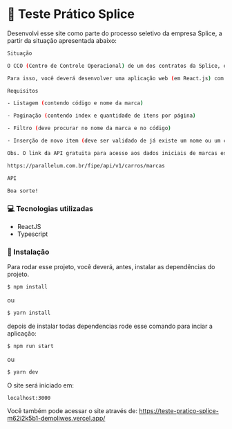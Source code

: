 # 🚗 Teste Prático Splice

Desenvolvi esse site como parte do processo seletivo da empresa Splice, a partir da situação apresentada abaixo:

```sh
Situação

O CCO (Centro de Controle Operacional) de um dos contratos da Splice, está tendo alguns problemas para identificar a marca de alguns veículos que foram atuados. Portanto você foi chamado para ajuda-los a facilitar essa tarefa quando for necessária.

Para isso, você deverá desenvolver uma aplicação web (em React.js) com uma listagem de marcas de veículos, que contenha paginação e filtro, para que o CCO consiga, através do código, encontrar a marca desejada. Além de um formulário simples (dois inputs, código e nome), que poderá ser utilizado para inserir um novo item na listagem.

Requisitos

- Listagem (contendo código e nome da marca)

- Paginação (contendo index e quantidade de itens por página)

- Filtro (deve procurar no nome da marca e no código)

- Inserção de novo item (deve ser validado de já existe um nome ou um código ao inserir)

Obs. O link da API gratuita para acesso aos dados iniciais de marcas está logo abaixo. Os itens da listagem NÃO precisam ser editados ou apagados. O contexto informado é fictício e o código devera ser entregue pelo GitHub.

https://parallelum.com.br/fipe/api/v1/carros/marcas

API

Boa sorte! 
```
### 💻 Tecnologias utilizadas

  * ReactJS
  * Typescript

### 🔨 Instalação

Para rodar esse projeto, você deverá, antes, instalar as dependências do projeto.

```sh
$ npm install
```
ou
```sh
$ yarn install
```
depois de instalar todas dependencias rode esse comando para inciar a aplicação:

```sh
$ npm run start
```
ou
```sh
$ yarn dev
```

O site será iniciado em:

```sh
localhost:3000
```
Você também pode acessar o site através de:
https://teste-pratico-splice-m62i2k5b1-demoliwes.vercel.app/

